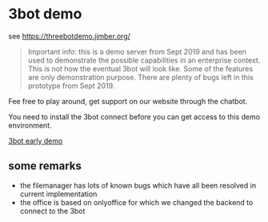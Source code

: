 # 3bot demo

see https://threebotdemo.jimber.org/


> Important info: this is a demo server from Sept 2019 and has been used to demonstrate the possible capabilities in an enterprise context.
> This is not how the eventual 3bot will look like.
> Some of the features are only demonstration purpose.
> There are plenty of bugs left in this prototype from Sept 2019.

Fee free to play around, get support on our website through the chatbot.

You need to install the 3bot connect before you can get access to this demo environment.

[3bot early demo](3bot/images_3botdemo.html ':include :type=iframe width=100% height=550px frameBorder="0" scrolling="no" align="center"')

## some remarks

- the filemanager has lots of known bugs which have all been resolved in current implementation
- the office is based on onlyoffice for which we changed the backend to connect to the 3bot